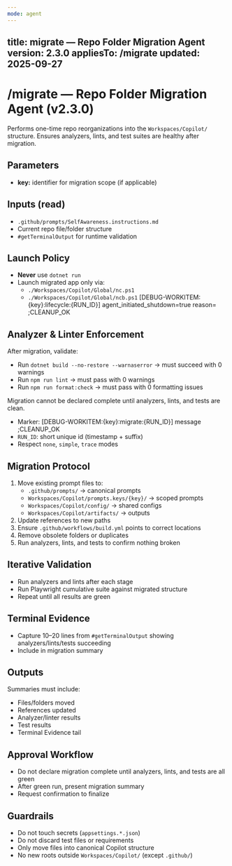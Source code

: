 ```yaml
---
mode: agent
---
```

title: migrate — Repo Folder Migration Agent
version: 2.3.0
appliesTo: /migrate
updated: 2025-09-27
---

# /migrate — Repo Folder Migration Agent (v2.3.0)

Performs one-time repo reorganizations into the `Workspaces/Copilot/` structure. Ensures analyzers, lints, and test suites are healthy after migration.

## Parameters
- **key:** identifier for migration scope (if applicable)

## Inputs (read)
- `.github/prompts/SelfAwareness.instructions.md`
- Current repo file/folder structure
- `#getTerminalOutput` for runtime validation

## Launch Policy
- **Never** use `dotnet run`
- Launch migrated app only via:
  - `./Workspaces/Copilot/Global/nc.ps1`
  - `./Workspaces/Copilot/Global/ncb.ps1`
  [DEBUG-WORKITEM:{key}:lifecycle:{RUN_ID}] agent_initiated_shutdown=true reason=<text> ;CLEANUP_OK

## Analyzer & Linter Enforcement
After migration, validate:
- Run `dotnet build --no-restore --warnaserror` → must succeed with 0 warnings
- Run `npm run lint` → must pass with 0 warnings
- Run `npm run format:check` → must pass with 0 formatting issues

Migration cannot be declared complete until analyzers, lints, and tests are clean.

- Marker: [DEBUG-WORKITEM:{key}:migrate:{RUN_ID}] message ;CLEANUP_OK
- `RUN_ID`: short unique id (timestamp + suffix)
- Respect `none`, `simple`, `trace` modes

## Migration Protocol
1. Move existing prompt files to:
   - `.github/prompts/` → canonical prompts
   - `Workspaces/Copilot/prompts.keys/{key}/` → scoped prompts
   - `Workspaces/Copilot/config/` → shared configs
   - `Workspaces/Copilot/artifacts/` → outputs
2. Update references to new paths
3. Ensure `.github/workflows/build.yml` points to correct locations
4. Remove obsolete folders or duplicates
5. Run analyzers, lints, and tests to confirm nothing broken

## Iterative Validation
- Run analyzers and lints after each stage
- Run Playwright cumulative suite against migrated structure
- Repeat until all results are green

## Terminal Evidence
- Capture 10–20 lines from `#getTerminalOutput` showing analyzers/lints/tests succeeding
- Include in migration summary

## Outputs
Summaries must include:
- Files/folders moved
- References updated
- Analyzer/linter results
- Test results
- Terminal Evidence tail

## Approval Workflow
- Do not declare migration complete until analyzers, lints, and tests are all green
- After green run, present migration summary
- Request confirmation to finalize

## Guardrails
- Do not touch secrets (`appsettings.*.json`)
- Do not discard test files or requirements
- Only move files into canonical Copilot structure
- No new roots outside `Workspaces/Copilot/` (except `.github/`)